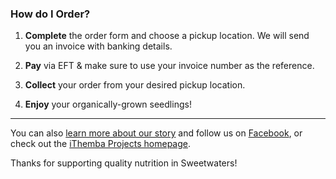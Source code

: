 ### How do I Order?

1. **Complete** the order form and choose a pickup location. We will send you an invoice with banking details.

2. **Pay** via EFT & make sure to use your invoice number as the reference.

3. **Collect** your order from your desired pickup location.

4. **Enjoy** your organically-grown seedlings!

---

You can also [learn more about our story](https://ithembaprojects.exposure.co/sustainable-nutrition  "iThemba Nursery on Exposure") and follow us on [Facebook](https://www.facebook.com/iThembaNursery/ "iThemba Nursery on Facebook"), or check out the [iThemba Projects homepage](https://www.ithembaprojects.com).

Thanks for supporting quality nutrition in Sweetwaters!
